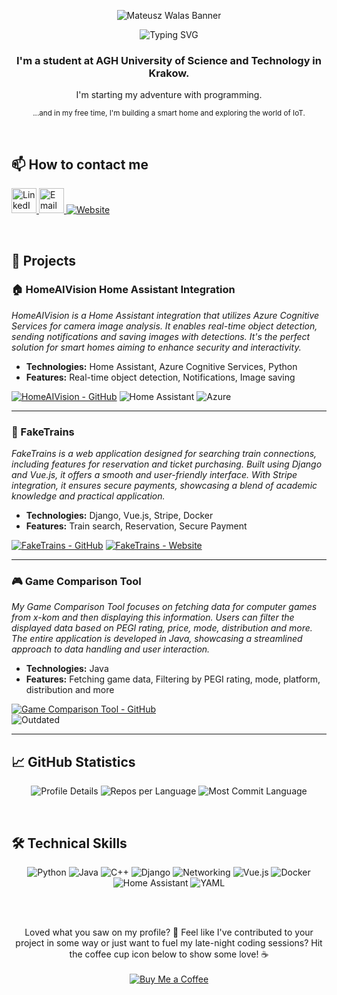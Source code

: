 <p align="center">
    <img src="https://github.com/m-walas/m-walas/assets/96449773/d0c7c701-edbc-4862-ac4c-79685115257c" alt="Mateusz Walas Banner"/>
</p>

<p align="center">
    <img src="https://readme-typing-svg.demolab.com?font=Fira+Code&duration=4000&pause=1200&color=F75C7E&center=true&vCenter=true&multiline=true&random=false&width=1200&height=150&lines=Hi!+there%2C+I+am+Mateusz!++%F0%9F%91%8B" alt="Typing SVG" />
</p>

<h3 align="center">I'm a student at AGH University of Science and Technology in Krakow.</h3>
<p align="center">I'm starting my adventure with programming.</p>
<p align="center"><sub>...and in my free time, I'm building a smart home and exploring the world of IoT.</sub></p>

<br>

## 📫 How to contact me
<p align="left">
    <a href="https://www.linkedin.com/in/mateusz-walas-6b321b284/" target="_blank">
        <img alt="LinkedIn" src="https://cdn.jsdelivr.net/gh/devicons/devicon/icons/linkedin/linkedin-original.svg" width="40" height="40"/>
    </a>
    <a href="mailto:mateuszwalas@student.agh.edu.pl">
        <img alt="Email" src="https://cdn-icons-png.flaticon.com/512/561/561127.png" width="40" height="40"/>
    </a>
    <a href="https://mwalas.pl" target="_blank">
        <img src="https://img.shields.io/badge/mwalas.pl-Website-0A0A0A?style=for-the-badge&logo=firefox-browser&logoColor=white" alt="Website"/>
    </a>
</p>

<br>

## 🌟 Projects
### 🏠 HomeAIVision Home Assistant Integration
*HomeAIVision is a Home Assistant integration that utilizes Azure Cognitive Services for camera image analysis. It enables real-time object detection, sending notifications and saving images with detections. It's the perfect solution for smart homes aiming to enhance security and interactivity.*

- **Technologies:** Home Assistant, Azure Cognitive Services, Python
- **Features:** Real-time object detection, Notifications, Image saving

[![HomeAIVision - GitHub](https://img.shields.io/badge/HomeAIVision-GitHub-181717?style=for-the-badge&logo=github&logoColor=white)](https://github.com/m-walas/HomeAIVision)
![Home Assistant](https://img.shields.io/badge/Home_Assistant-41BDF5?style=for-the-badge&logo=homeassistant&logoColor=white)
![Azure](https://img.shields.io/badge/Azure-0089D6?style=for-the-badge&logo=microsoftazure&logoColor=white)

---

### 🚉 FakeTrains
*FakeTrains is a web application designed for searching train connections, including features for reservation and ticket purchasing. Built using Django and Vue.js, it offers a smooth and user-friendly interface. With Stripe integration, it ensures secure payments, showcasing a blend of academic knowledge and practical application.*

- **Technologies:** Django, Vue.js, Stripe, Docker
- **Features:** Train search, Reservation, Secure Payment

[![FakeTrains - GitHub](https://img.shields.io/badge/FakeTrains-GitHub-181717?style=for-the-badge&logo=github&logoColor=white)](https://github.com/m-walas/faketrains)
<a href="https://faketrains.mwalas.pl" target="_blank"><img src="https://img.shields.io/badge/FakeTrains-Website-0A0A0A?style=for-the-badge&logo=firefox-browser&logoColor=white" alt="FakeTrains - Website"/></a>

---

### 🎮 Game Comparison Tool
*My Game Comparison Tool focuses on fetching data for computer games from x-kom and then displaying this information. Users can filter the displayed data based on PEGI rating, price, mode, distribution and more. The entire application is developed in Java, showcasing a streamlined approach to data handling and user interaction.*

- **Technologies:** Java
- **Features:** Fetching game data, Filtering by PEGI rating, mode, platform, distribution and more

[![Game Comparison Tool - GitHub](https://img.shields.io/badge/Game_Comparison_Tool-GitHub-181717?style=for-the-badge&logo=github&logoColor=white)](https://github.com/m-walas/game-comparison-tool)
<br>
![Outdated](https://img.shields.io/badge/status-outdated-red)

---

## 📈 GitHub Statistics
<p align="center">
    <img src="http://github-profile-summary-cards.vercel.app/api/cards/profile-details?username=m-walas&theme=radical" alt="Profile Details"/>
    <img src="http://github-profile-summary-cards.vercel.app/api/cards/repos-per-language?username=m-walas&theme=radical" alt="Repos per Language"/>
    <img src="http://github-profile-summary-cards.vercel.app/api/cards/most-commit-language?username=m-walas&theme=radical" alt="Most Commit Language"/>
</p>

<br>

## 🛠 Technical Skills
<p align="center">
    <img src="https://img.shields.io/badge/Python-3776AB?style=for-the-badge&logo=python&logoColor=white" alt="Python"/>
    <img src="https://img.shields.io/badge/Java-007396?style=for-the-badge&logo=java&logoColor=white" alt="Java"/>
    <img src="https://img.shields.io/badge/C++-00599C?style=for-the-badge&logo=cplusplus&logoColor=white" alt="C++"/>
    <img src="https://img.shields.io/badge/Django-092E20?style=for-the-badge&logo=django&logoColor=white" alt="Django"/>
    <img src="https://img.shields.io/badge/Networking-008080?style=for-the-badge&logo=network&logoColor=white" alt="Networking"/>
    <img src="https://img.shields.io/badge/Vue.js-4FC08D?style=for-the-badge&logo=vue.js&logoColor=white" alt="Vue.js"/>
    <img src="https://img.shields.io/badge/Docker-2496ED?style=for-the-badge&logo=docker&logoColor=white" alt="Docker"/>
    <img src="https://img.shields.io/badge/Home_Assistant-41BDF5?style=for-the-badge&logo=homeassistant&logoColor=white" alt="Home Assistant"/>
    <img src="https://img.shields.io/badge/YAML-000000?style=for-the-badge&logo=yaml&logoColor=white" alt="YAML"/>
</p>

<br><br>

<p align="center">
    Loved what you saw on my profile? 🌟 Feel like I've contributed to your project in some way or just want to fuel my late-night coding sessions? Hit the coffee cup icon below to show some love! ☕
    <br><br>
    <a href="https://buymeacoffee.com/mwalas" target="_blank"><img src="https://img.shields.io/badge/Buy%20me%20a%20coffee-ffffff?style=for-the-badge&logo=buy-me-a-coffee&logoColor=black&color=FF813F" alt="Buy Me a Coffee"/></a>
</p>

